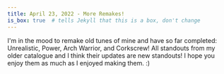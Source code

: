 ```yaml
---
title: April 23, 2022 - More Remakes!
is_box: true  # tells Jekyll that this is a box, don't change
---
```

I'm in the mood to remake old tunes of mine and have so far completed: Unrealistic, Power, Arch Warrior, and Corkscrew! All standouts from my older catalogue and I think their updates are new standouts! I hope you enjoy them as much as I enjoyed making them. :)
